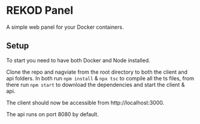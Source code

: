 # REKOD Panel
A simple web panel for your Docker containers.

## Setup
To start you need to have both Docker and Node installed.

Clone the repo and nagviate from the root directory to both the client and api folders. In both run `npm install` & `npx tsc` to compile all the ts files, from there run `npm start` to download the dependencies and start the client & api.

The client should now be accessible from http://localhost:3000.

The api runs on port 8080 by default.

